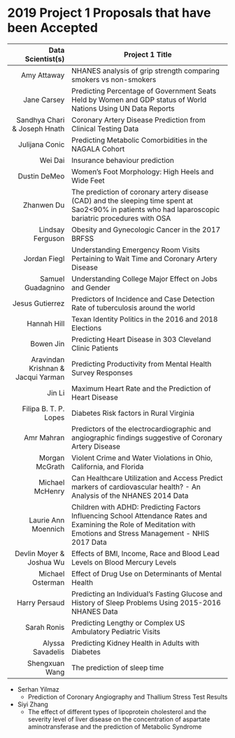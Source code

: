# 2019 Project 1 Proposals that have been Accepted


Data Scientist(s) | Project 1 Title
--------------------: | -------------------------------------
Amy Attaway | NHANES analysis of grip strength comparing smokers vs non-smokers
Jane Carsey | Predicting Percentage of Government Seats Held by Women and GDP status of World Nations Using UN Data Reports
Sandhya Chari & Joseph Hnath | Coronary Artery Disease Prediction from Clinical Testing Data
Julijana Conic | Predicting Metabolic Comorbidities in the NAGALA Cohort
Wei	Dai	| Insurance behaviour prediction
Dustin DeMeo | Women’s Foot Morphology: High Heels and Wide Feet
Zhanwen	Du | The prediction of coronary artery disease (CAD) and the sleeping time spent at Sao2<90% in patients who had laparoscopic bariatric procedures with OSA
Lindsay	Ferguson | Obesity and Gynecologic Cancer in the 2017 BRFSS
Jordan	Fiegl |	Understanding Emergency Room Visits Pertaining to Wait Time and Coronary Artery Disease
Samuel	Guadagnino | Understanding College Major Effect on Jobs and Gender
Jesus	Gutierrez |	Predictors of Incidence and Case Detection Rate of tuberculosis around the world
Hannah	Hill | Texan Identity Politics in the 2016 and 2018 Elections
Bowen	Jin | Predicting Heart Disease in 303 Cleveland Clinic Patients
Aravindan Krishnan & Jacqui Yarman | Predicting Productivity from Mental Health Survey Responses
Jin	Li	| Maximum Heart Rate and the Prediction of Heart Disease
Filipa B. T. P.	Lopes |	Diabetes Risk factors in Rural Virginia
Amr	Mahran |	Predictors of the electrocardiographic and angiographic findings suggestive of Coronary Artery Disease
Morgan	McGrath |	Violent Crime and Water Violations in Ohio, California, and Florida
Michael	McHenry	| Can Healthcare Utilization and Access Predict markers of cardiovascular health? - An Analysis of the NHANES 2014 Data
Laurie Ann	Moennich |	Children with ADHD: Predicting Factors Influencing School Attendance Rates and Examining the Role of Meditation with Emotions and Stress Management - NHIS 2017 Data
Devlin	Moyer & Joshua Wu | Effects of BMI, Income, Race and Blood Lead Levels on Blood Mercury Levels
Michael	Osterman |	Effect of Drug Use on Determinants of Mental Health
Harry	Persaud	| Predicting an Individual’s Fasting Glucose and History of Sleep Problems Using 2015-2016 NHANES Data
Sarah	Ronis	| Predicting Lengthy or Complex US Ambulatory Pediatric Visits
Alyssa	Savadelis |	Predicting Kidney Health in Adults with Diabetes
Shengxuan	Wang | The prediction of sleep time


- Serhan	Yilmaz 
    - Prediction of Coronary Angiography and Thallium Stress Test Results
- Siyi	Zhang 
    - The effect of different types of lipoprotein cholesterol and the severity level of liver disease on the concentration of aspartate aminotransferase and the prediction of Metabolic Syndrome
